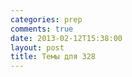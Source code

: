 ```yaml
---
categories: prep
comments: true
date: 2013-02-12T15:38:00
layout: post
title: Темы для 328
---
```


